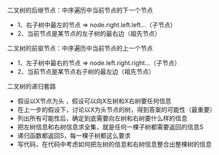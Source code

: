 二叉树的后继节点：中序遍历中当前节点的下一个节点
* 1、右子树中最左的节点 => node.right.left.left...（子节点）
* 2、当前节点是某节点的左子树的最右边（祖先节点）

二叉树的前驱节点：中序遍历中当前节点的上一个节点
* 1、左子树中最右的节点 => node.left.right.right...（子节点）
* 2、当前节点是某节点右子树的最左边（祖先节点）

二叉树的递归套路
* 假设以X节点为头 ，假设可以向X左树和X右树要任何信息
* 在上一步的假设下，讨论以X为头节点的树，得到答案的可能性（最重要）
* 列出所有可能性后，确定到底需要向左树和右树要什么样的信息
* 把左树信息和右树信息求全集，就是任何一棵子树都需要返回的信息S
* 递归函数都返回S，每一棵子树都这么要求
* 写代码，在代码中考虑如何把左树的信息和右树信息整合出整棵树的信息